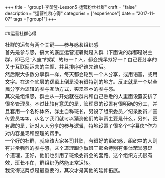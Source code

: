 +++
title = "group1-李昕翌-Lesson5-运营粉丝社群"
draft = "false"
description = "运营社群心得"
categories = ["experience"]
date = "2017-11-07"
tags =["group1"]
+++


---
##运营社群心得

<font face="微软雅黑" size="3">
社群的运营有两个关键——参与感和组织感<br/>
首先是参与感，搞大的底层运营逻辑就是入群（下面说的群都是说主群，即已经“入室”的群）的每一个人，都会提早拟好一个自己要分享的关于互联网运营的主题，并且排序好谁先谁后。<br/>
然后跟大多数分享群一样，每天都会轮到一个人分享，或用语音，或用文字。在这个底层的逻辑上倒是没有很特别的地方。反正就是一个以全民分享为逻辑的参与互动方式，实现基本的参与感。<br/>
其次是组织感，群主从一开始就在群内和自己熟悉的人里面设置安排了很多管理员。不过比较有意思的是，管理员的设置有很明确的分工，并且套用一个名称体系，群主自称班长，另设了组织委员／纪录委员／宣传委员等等，从名字我们就可以猜测他们的职责主要是什么，另外，更有趣的是，针对人人分享的参与逻辑，特地设置了很多个“字幕侠”作为对内容呈现和整理的帮手。<br/>
一个好的社群，就应该大家各司其职，有很好的组织感，组织中的人则有非常强烈的参与感，这个道理跟你做班干部会特别有集体荣誉感是一个道理，正好，他们也引用了班级委员会的套路。这个组织方式很有效，班长不在，群组织仍然能正常运转。<br/>
我觉得这两点是最重要的，其次才是其他的延伸拓展。
